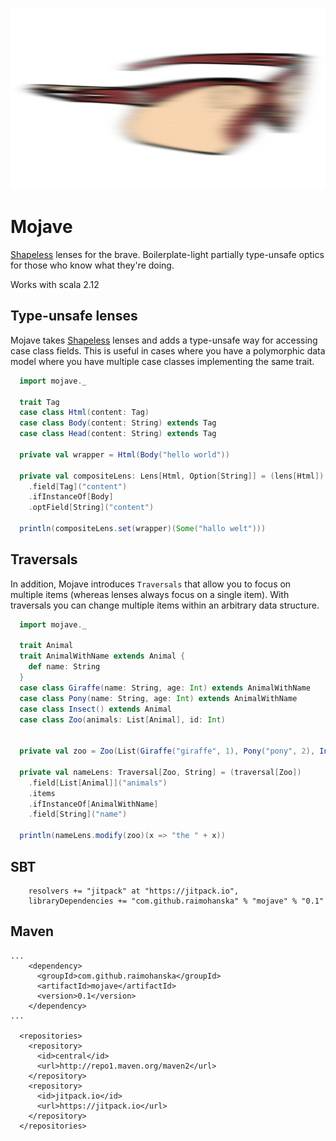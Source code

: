 ![mojave](mojave.png)

# Mojave

[Shapeless](https://github.com/milessabin/shapeless) lenses for the brave. Boilerplate-light partially type-unsafe optics for those who know what they're doing.

Works with scala 2.12

## Type-unsafe lenses

Mojave takes [Shapeless](https://github.com/milessabin/shapeless) lenses and adds a type-unsafe way for accessing
case class fields. This is useful in cases where you have a polymorphic data model where you have multiple case classes
implementing the same trait.

```scala
  import mojave._

  trait Tag
  case class Html(content: Tag)
  case class Body(content: String) extends Tag
  case class Head(content: String) extends Tag

  private val wrapper = Html(Body("hello world"))

  private val compositeLens: Lens[Html, Option[String]] = (lens[Html])
    .field[Tag]("content")
    .ifInstanceOf[Body]
    .optField[String]("content")

  println(compositeLens.set(wrapper)(Some("hallo welt")))
```

## Traversals

In addition, Mojave introduces `Traversals` that allow you to focus on multiple items (whereas lenses always focus on a single item).
With traversals you can change multiple items within an arbitrary data structure.

```scala
  import mojave._

  trait Animal
  trait AnimalWithName extends Animal {
    def name: String
  }
  case class Giraffe(name: String, age: Int) extends AnimalWithName
  case class Pony(name: String, age: Int) extends AnimalWithName
  case class Insect() extends Animal
  case class Zoo(animals: List[Animal], id: Int)


  private val zoo = Zoo(List(Giraffe("giraffe", 1), Pony("pony", 2), Insect()), 0)

  private val nameLens: Traversal[Zoo, String] = (traversal[Zoo])
    .field[List[Animal]]("animals")
    .items
    .ifInstanceOf[AnimalWithName]
    .field[String]("name")

  println(nameLens.modify(zoo)(x => "the " + x))
```

## SBT

```
    resolvers += "jitpack" at "https://jitpack.io",
    libraryDependencies += "com.github.raimohanska" % "mojave" % "0.1"
```

## Maven

```
...
    <dependency>
      <groupId>com.github.raimohanska</groupId>
      <artifactId>mojave</artifactId>
      <version>0.1</version>
    </dependency>
...

  <repositories>
    <repository>
      <id>central</id>
      <url>http://repo1.maven.org/maven2</url>
    </repository>
    <repository>
      <id>jitpack.io</id>
      <url>https://jitpack.io</url>
    </repository>
  </repositories>
```

